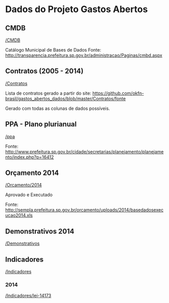 Dados do Projeto Gastos Abertos
===============================

## CMDB

[/CMDB](/CMDB)

Catálogo Municipal de Bases de Dados
Fonte: http://transparencia.prefeitura.sp.gov.br/administracao/Paginas/cmbd.aspx

## Contratos (2005 - 2014)

[/Contratos](/Contratos)

Lista de contratos gerado a partir do site: https://github.com/okfn-brasil/gastos_abertos_dados/blob/master/Contratos/fonte

Gerado com todas as colunas de dados possíveis.

## PPA - Plano plurianual

[/ppa](/ppa)

Fonte: http://www.prefeitura.sp.gov.br/cidade/secretarias/planejamento/planejamento/index.php?p=16412

## Orçamento 2014

[/Orcamento/2014](/Orcamento/2014)

Aprovado e Executado

Fonte: http://sempla.prefeitura.sp.gov.br/orcamento/uploads/2014/basedadosexecucao2014.xls

## Demonstrativos 2014

[/Demonstrativos](/Demonstrativos)

## Indicadores

[/Indicadores](/Indicadores)

### 2014

[/Indicadores/lei-14173](/Indicadores/lei-14173)
